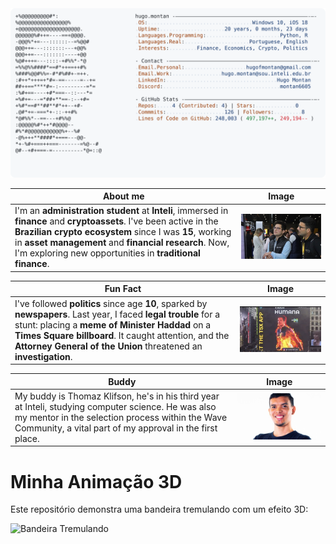 <a href="https://github.com/hugomontan/hugomontan">
  <picture>
    <source media="(prefers-color-scheme: dark)" srcset="https://raw.githubusercontent.com/hugomontan/hugomontan/main/dark_mode.svg">
    <img alt="Hugo Montan's GitHub Profile README" src="https://raw.githubusercontent.com/hugomontan/hugomontan/main/light_mode.svg">
  </picture>
</a>



| About me                    | Image                       |
|-----------------------------|-----------------------------|
| I'm an **administration student** at **Inteli**, immersed in **finance** and **cryptoassets**.  I've been active in the **Brazilian crypto ecosystem** since I was **15**, working in **asset management** and **financial research**.  Now, I'm exploring new opportunities in **traditional finance**. | <img src="hgmt.jpg" alt="Me" width="600"/> |

| Fun Fact                          | Image                      |
|-----------------------------------|---------------------------------------|
| I've followed **politics** since age **10**, sparked by **newspapers**. Last year, I faced **legal trouble** for a stunt: placing a **meme of Minister Haddad** on a **Times Square billboard**. It caught attention, and the **Attorney General of the Union** threatened an **investigation**. | <img src="haddad.jpg" alt="Meme of Minister Haddad" width="600"/> |

| Buddy                        | Image                      |
|-----------------------------|-----------------------------|
| My buddy is Thomaz Klifson, he's in his third year at Inteli, studying computer science. He was also my mentor in the selection process within the Wave Community, a vital part of my approval in the first place.  | <img src="thomaz.jpg" alt="Thomaz" width="490"/> |

# Minha Animação 3D

Este repositório demonstra uma bandeira tremulando com um efeito 3D:

<img src="https://i.giphy.com/media/v1.Y2lkPTc5MGI3NjExZGg5amp4Zmx4dnNnc2pxbW04cm8xM3RiaTU4YXo1YzE4ejg4dGdkdiZlcD12MV9pbnRlcm5hbF9naWZfYnlfaWQmY3Q9Zw/UQupeaKHdeTszhX8EO/giphy.gif" alt="Bandeira Tremulando" width="800" height="auto">
